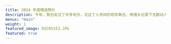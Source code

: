 ```yaml
---
title: 2024 年度精选照片
description: 今年，我也走过了许多地方，见证了人世间的悲欢离合，用镜头记录下无数动人的瞬间。赛里木湖的湛蓝、《苹果香》中的蓝色小屋、风吹草低的牛羊、第四纪火山的奇特地貌、一望无际的戈壁滩、肉眼可见的深邃银河、万人大合唱的震撼、还有海上的日落与月升……每一处风景都饱含故事，每一帧画面都充满了意义。这一年，旅途不仅拓宽了视野，更丰富了心灵。
menus: "main"
weight: 1
featured_image: DSC05153.JPG
featured: true
---
```


